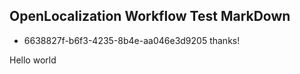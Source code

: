 ## OpenLocalization Workflow Test MarkDown
* 6638827f-b6f3-4235-8b4e-aa046e3d9205 
thanks!

Hello world